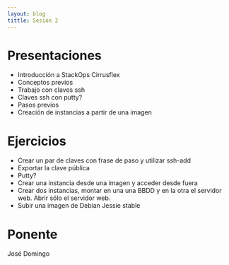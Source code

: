 ```yaml
---
layout: blog
tittle: Sesión 2
---
```


# Presentaciones

* Introducción a StackOps Cirrusflex
* Conceptos previos
* Trabajo con claves ssh
* Claves ssh con putty?
* Pasos previos
* Creación de instancias a partir de una imagen

# Ejercicios

* Crear un par de claves con frase de paso y utilizar ssh-add
* Exportar la clave pública
* Putty?
* Crear una instancia desde una imagen y acceder desde fuera
* Crear dos instancias, montar en una una BBDD y en la otra el servidor web. Abrir sólo el servidor web.
* Subir una imagen de Debian Jessie stable


# Ponente

José Domingo